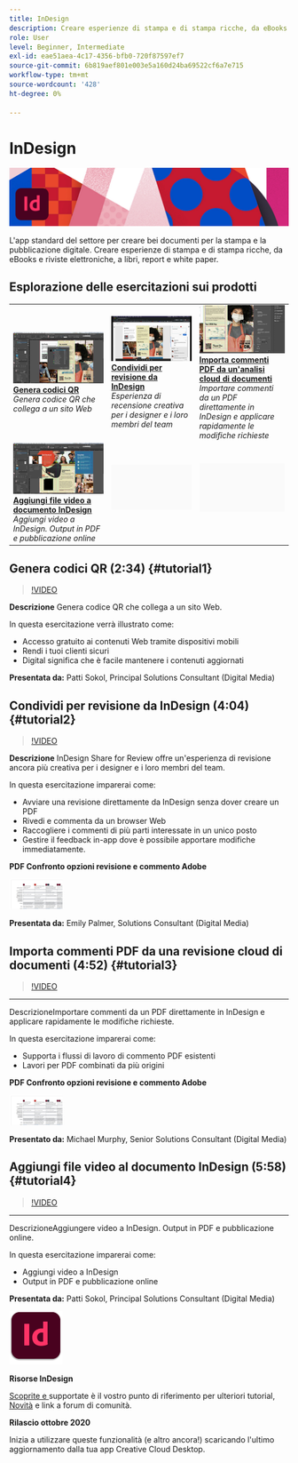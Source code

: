 ```yaml
---
title: InDesign
description: Creare esperienze di stampa e di stampa ricche, da eBooks a riviste elettroniche, a libri, report e white paper
role: User
level: Beginner, Intermediate
exl-id: eae51aea-4c17-4356-bfb0-720f87597ef7
source-git-commit: 6b819aef801e003e5a160d24ba69522cf6a7e715
workflow-type: tm+mt
source-wordcount: '428'
ht-degree: 0%

---
```


# InDesign

![Immagine eroe Tutorial](../assets/InDesign.jpg)

L&#39;app standard del settore per creare bei documenti per la stampa e la pubblicazione digitale. Creare esperienze di stampa e di stampa ricche, da eBooks e riviste elettroniche, a libri, report e white paper.

## Esplorazione delle esercitazioni sui prodotti

<table style="table-layout:fixed">
<tr>
 <td>
    <a href="indesign.md#tutorial1">
        <img alt="Genera codici QR" src="../assets/InDesign_qrCodes_sokol_thumbnail.jpg" />
    </a>
    <div>
    <a href="indesign.md#tutorial1"><strong>Genera codici QR</strong></a>
    </div>
    <em>Genera codice QR che collega a un sito Web</em>
    <br>
  </td>
  <td>
   <a href="indesign.md#tutorial2">
      <img alt="Condividi per revisione da InDesign" src="../assets/indesign_shareforreview_palmer_thumbnail.jpg" />
   </a>
    <div>
   <a href="indesign.md#tutorial2"><strong>Condividi per revisione da InDesign</strong></a>
    </div>
    <em>Esperienza di recensione creativa per i designer e i loro membri del team</em>
    <br>
  </td>
  <td>
    <a href="indesign.md#tutorial3">
        <img alt="Importa commenti PDF da un documento 
Revisione cloud" src="../assets/indesign_pdfcomments_murphy_thumbnail.jpg" />
    </a>
    <div>
    <a href="indesign.md#tutorial3"><strong>Importa commenti PDF da un'analisi cloud di documenti</strong></a>
    </div>
    <em>Importare commenti da un PDF direttamente in InDesign e applicare rapidamente le modifiche richieste</em>
    <br>
  </td>
</tr>
<tr>
<td>
   <a href="indesign.md#tutorial4">
      <img alt="Aggiungi file video a documento InDesign" src="../assets/indesign_video_sokol_thumbnail.jpg" />
   </a>
    <div>
   <a href="indesign.md#tutorial4"><strong>Aggiungi file video a documento InDesign</strong></a>
    </div>
    <em>Aggiungi video a InDesign. Output in PDF e pubblicazione online</em>
    <br>
  </td>
 <td>
    <img alt="Spaziatore" src="../assets/Gray_thumbnail.png" />
    <div>
    <br>
 </td>
 <td>
    <img alt="Spaziatore" src="../assets/Gray_thumbnail.png" />
    <div>
    <br>
 </td>
</tr>
</table>

## Genera codici QR (2:34) {#tutorial1}

>[!VIDEO](https://video.tv.adobe.com/v/326818?hidetitle=true)

**Descrizione**
Genera codice QR che collega a un sito Web.

In questa esercitazione verrà illustrato come:
* Accesso gratuito ai contenuti Web tramite dispositivi mobili
* Rendi i tuoi clienti sicuri
* Digital significa che è facile mantenere i contenuti aggiornati

**Presentata da:**
Patti Sokol, Principal Solutions Consultant (Digital Media)

## Condividi per revisione da InDesign (4:04) {#tutorial2}

>[!VIDEO](https://video.tv.adobe.com/v/326824?hidetitle=true)

**Descrizione**
InDesign Share for Review offre un&#39;esperienza di revisione ancora più creativa per i designer e i loro membri del team.

In questa esercitazione imparerai come:
* Avviare una revisione direttamente da InDesign senza dover creare un PDF
* Rivedi e commenta da un browser Web
* Raccogliere i commenti di più parti interessate in un unico posto
* Gestire il feedback in-app dove è possibile apportare modifiche immediatamente.

**PDF Confronto opzioni revisione e commento Adobe**

[![Immagine di confronto](../assets/ComparisonPDF_thumbnail_96.png)](../assets/Adobe_Review_and_Comment_Comparisons.pdf)

**Presentata da:**
Emily Palmer, Solutions Consultant (Digital Media)

## Importa commenti PDF da una revisione cloud di documenti (4:52) {#tutorial3}

>[!VIDEO](https://video.tv.adobe.com/v/326959?hidetitle=true)

****
DescrizioneImportare commenti da un PDF direttamente in InDesign e applicare rapidamente le modifiche richieste.

In questa esercitazione imparerai come:
* Supporta i flussi di lavoro di commento PDF esistenti
* Lavori per PDF combinati da più origini

**PDF Confronto opzioni revisione e commento Adobe**

[![Immagine di confronto](../assets/ComparisonPDF_thumbnail_96.png)](../assets/Adobe_Review_and_Comment_Comparisons.pdf)

**Presentato da:**
Michael Murphy, Senior Solutions Consultant (Digital Media)

## Aggiungi file video al documento InDesign (5:58) {#tutorial4}

>[!VIDEO](https://video.tv.adobe.com/v/326757?hidetitle=true)

****
DescrizioneAggiungere video a InDesign. Output in PDF e pubblicazione online.

In questa esercitazione imparerai come:
* Aggiungi video a InDesign
* Output in PDF e pubblicazione online

**Presentata da:**
Patti Sokol, Principal Solutions Consultant (Digital Media)

![InDesignLogo](../assets/id_appicon_96.png)

**Risorse InDesign**

[Scoprite e ](https://helpx.adobe.com/support/indesign.html) supportate è il vostro punto di riferimento per ulteriori tutorial,  [Novità](https://helpx.adobe.com/indesign/user-guide.html/indesign/using/whats-new.ug.html) e link a forum di comunità.

**Rilascio ottobre 2020**

Inizia a utilizzare queste funzionalità (e altro ancora!) scaricando l&#39;ultimo aggiornamento dalla tua app Creative Cloud Desktop.
